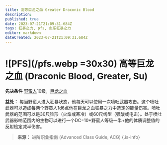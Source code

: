 ```yaml
---
title: 高等巨龙之血 Greater Draconic Blood
description: 
published: true
date: 2023-07-21T21:09:31.684Z
tags: 狂暴之力, pfs, 血系狂暴之力
editor: markdown
dateCreated: 2023-07-21T21:09:31.684Z
---
```


# ![PFS](/pfs.webp =30x30) 高等巨龙之血 (Draconic Blood, Greater, Su)

**先决条件** [野蛮人](/野蛮人)10级，[巨龙之血](/狂暴之力/巨龙之血)

**益处：** 每当野蛮人进入狂暴状态，他每天可以使用一次喷吐武器攻击。这个喷吐武器可以造成每两个野蛮人1d6点他在巨龙之血狂暴之力中选定的能量伤害。喷吐武器的范围可以是30尺锥形（火焰或寒冷）或60尺线型（强酸或电击）。处于喷吐武器影响范围内的生物可以进行一个DC=10+野蛮人等级一半+他的体质调整值的反射检定减半伤害。

> **来源：** 进阶职业指南 (Advanced Class Guide, ACG)
{.is-info}